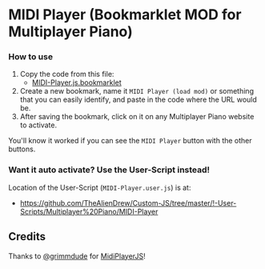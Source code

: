 # MIDI Player (Bookmarklet MOD for Multiplayer Piano)

### How to use

1. Copy the code from this file:
   - [MIDI-Player.js.bookmarklet](https://github.com/TheAlienDrew/Custom-JS/blob/master/Any/Multiplayer%20Piano/MIDI-Player/bookmarklet/MIDI-Player.js.bookmarklet)
2. Create a new bookmark, name it `MIDI Player (load mod)` or something that you can easily identify, and paste in the code where the URL would be.
3. After saving the bookmark, click on it on any Multiplayer Piano website to activate.

You'll know it worked if you can see the `MIDI Player` button with the other buttons.

### Want it auto activate? Use the User-Script instead!

Location of the User-Script (`MIDI-Player.user.js`) is at:
- https://github.com/TheAlienDrew/Custom-JS/tree/master/!-User-Scripts/Multiplayer%20Piano/MIDI-Player

## Credits

Thanks to [@grimmdude](https://github.com/grimmdude) for [MidiPlayerJS](https://github.com/grimmdude/MidiPlayerJS)!
